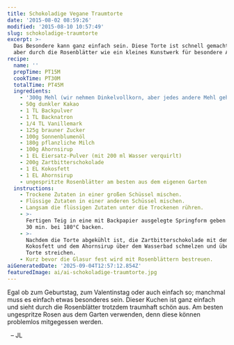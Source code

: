 ```yaml
---
title: Schokoladige Vegane Traumtorte
date: '2015-08-02 08:59:26'
modified: '2015-08-10 10:57:49'
slug: schokoladige-traumtorte
excerpt: >-
  Das Besondere kann ganz einfach sein. Diese Torte ist schnell gemacht wirkt
  aber durch die Rosenblätter wie ein kleines Kunstwerk für besondere Anlässe.
recipe:
  name: ''
  prepTime: PT15M
  cookTime: PT30M
  totalTime: PT45M
  ingredients:
    - '300g Mehl (wir nehmen Dinkelvollkorn, aber jedes andere Mehl geht auch)'
    - 50g dunkler Kakao
    - 1 TL Backpulver
    - 1 TL Backnatron
    - 1/4 TL Vanillemark
    - 125g brauner Zucker
    - 100g Sonnenblumenöl
    - 180g pflanzliche Milch
    - 100g Ahornsirup
    - 1 EL Eiersatz-Pulver (mit 200 ml Wasser verquirlt)
    - 200g Zartbitterschokolade
    - 1 EL Kokosfett
    - 1 EL Ahornsirup
    - ungespritzte Rosenblätter am besten aus dem eigenen Garten
  instructions:
    - Trockene Zutaten in einer großen Schüssel mischen.
    - Flüssige Zutaten in einer anderen Schüssel mischen.
    - Langsam die flüssigen Zutaten unter die Trockenen rühren.
    - >-
      Fertigen Teig in eine mit Backpapier ausgelegte Springform geben und für
      30 min. bei 180°C backen.
    - >-
      Nachdem die Torte abgekühlt ist, die Zartbitterschokolade mit dem
      Kokosfett und dem Ahornsirup über dem Wasserbad schmelzen und über die
      Torte streichen.
    - Kurz bevor die Glasur fest wird mit Rosenblättern bestreuen.
aiGeneratedDate: '2025-09-04T12:57:12.854Z'
featuredImage: ai/ai-schokoladige-traumtorte.jpg
---
```


Egal ob zum Geburtstag, zum Valentinstag oder auch einfach so; manchmal muss es einfach etwas besonderes sein. Dieser Kuchen ist ganz einfach und sieht durch die Rosenblätter trotzdem traumhaft schön aus. Am besten ungespritze Rosen aus dem Garten verwenden, denn diese können problemlos mitgegessen werden.

  – JL
